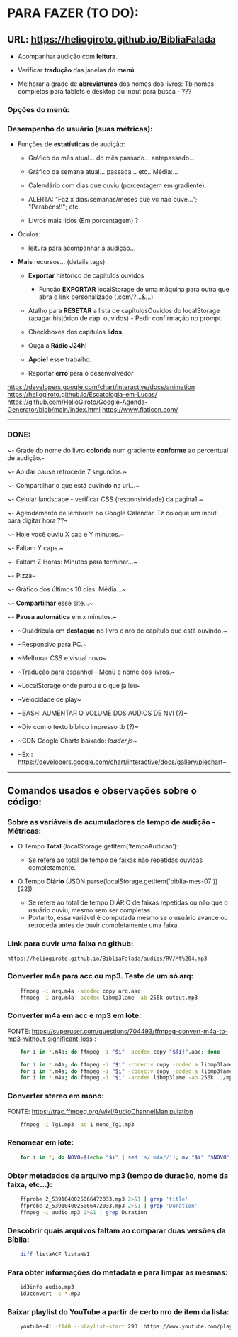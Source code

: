 # PARA FAZER (TO DO):

## URL: https://heliogiroto.github.io/BibliaFalada

- Acompanhar audição com **leitura**.

- Verificar **tradução** das janelas do **menú**.

- Melhorar a grade de **abreviaturas** dos nomes dos livros: Tb nomes completos para tablets e desktop ou input para busca - ???


### Opções do menú:

### Desempenho do usuário (suas métricas):

- Funções de **estatísticas** de audição:
	- Gráfico do mês atual... do mês passado... antepassado...
	- Gráfico da semana atual... passada... etc.. Média:...
	- Calendário com dias que ouviu (porcentagem em gradiente).

	- ALERTA: "Faz x dias/semanas/meses que vc não ouve..."; "Parabéns!!"; etc.
	- Livros mais lidos (Em porcentagem) ? 

- Óculos:
	- leitura para acompanhar a audição...


- **Mais** recursos... (details tags):

	- **Exportar** histórico de capítulos ouvidos
		- Função **EXPORTAR** localStorage de uma máquina para outra que abra o link personalizado (.com/?...&...)

	- Atalho para **RESETAR** a lista de capítulosOuvidos do localStorage (apagar histórico de cap. ouvidos) - Pedir confirmação no prompt.
	
	- Checkboxes dos capítulos **lidos**

	- Ouça a **Rádio J24h**!

	- **Apoie!** esse trabalho.
	
	- Reportar **erro** para o desenvolvedor




https://developers.google.com/chart/interactive/docs/animation
https://heliogiroto.github.io/Escatologia-em-Lucas/
https://github.com/HelioGiroto/Google-Agenda-Generator/blob/main/index.html
https://www.flaticon.com/

---

### DONE:

~- Grade do nome do livro **colorida** num gradiente **conforme** ao percentual de audição.~

~- Ao dar pause retrocede 7 segundos.~

~- Compartilhar o que está ouvindo na url...~

~- Celular landscape - verificar CSS (responsividade) da pagina1.~

~- Agendamento de lembrete no Google Calendar. Tz coloque um input para digitar hora ??~

~- Hoje você ouviu X cap e Y minutos.~

~- Faltam Y caps.~

~- Faltam Z Horas: Minutos para terminar...~

~- Pizza~

~- Gráfico dos últimos 10 dias. Média...~

~- **Compartilhar** esse site...~

~- **Pausa automática** em x minutos.~

- ~Quadrícula em **destaque** no livro e nro de capítulo que está ouvindo.~

- ~Responsivo para PC.~

- ~Melhorar CSS e visual novo~

- ~Tradução para espanhol - Menú e nome dos livros.~

- ~LocalStorage onde parou e o que já leu~

- ~Velocidade de play~

- ~BASH: AUMENTAR O VOLUME DOS AUDIOS DE NVI (?)~

- ~Div com o texto bíblico impresso tb (?)~

- ~CDN Google Charts baixado: *loader.js*~

- ~Ex.: https://developers.google.com/chart/interactive/docs/gallery/piechart~

---

## Comandos usados e observações sobre o código:

### Sobre as variáveis de acumuladores de tempo de audição - Métricas:
- O Tempo **Total** (localStorage.getItem('tempoAudicao'):
	- Se refere ao total de tempo de faixas não repetidas ouvidas completamente.

- O Tempo **Diário** (JSON.parse(localStorage.getItem('biblia-mes-07'))[22]):
	- Se refere ao total de tempo DIÁRIO de faixas repetidas ou não que o usuário ouviu, mesmo sem ser completas.
	- Portanto, essa variável é computada mesmo se o usuário avance ou retroceda antes de ouvir completamente uma faixa.


### Link para ouvir uma faixa no github:
	https://heliogiroto.github.io/BibliaFalada/audios/RV/Mt%204.mp3


### Converter m4a para acc ou mp3. Teste de um só arq:
~~~bash
	ffmpeg -i arq.m4a -acodec copy arq.aac
	ffmpeg -i arq.m4a -acodec libmp3lame -ab 256k output.mp3
~~~

### Converter m4a em acc e mp3 em lote:
FONTE: https://superuser.com/questions/704493/ffmpeg-convert-m4a-to-mp3-without-significant-loss :
~~~bash
 	for i in *.m4a; do ffmpeg -i "$i" -acodec copy "${i}".aac; done

	for i in *.m4a; do ffmpeg -i "$i" -codec:v copy -codec:a libmp3lame -q:a 2 ../mp3/"${i}.mp3"; done
	for i in *.m4a; do ffmpeg -i "$i" -codec:v copy -codec:a libmp3lame -q:a 0 ../mp3/"$i".mp3; done    # usei esse!
	for i in *.m4a; do ffmpeg -i "$i" -acodec libmp3lame -ab 256k ../mp3/"$i".mp3; done
~~~

### Converter stereo em mono:
FONTE: https://trac.ffmpeg.org/wiki/AudioChannelManipulation
~~~bash
	ffmpeg -i Tg1.mp3 -ac 1 mono_Tg1.mp3
~~~

### Renomear em lote:
~~~bash
	for i in *; do NOVO=$(echo "$i" | sed 's/.m4a//'); mv "$i" "$NOVO"; done
~~~

### Obter metadados de arquivo mp3 (tempo de duração, nome da faixa, etc...):
~~~bash
	ffprobe 2_5391040025066472033.mp3 2>&1 | grep 'title'
 	ffprobe 2_5391040025066472033.mp3 2>&1 | grep 'Duration'
	ffmpeg -i audio.mp3 2>&1 | grep Duration

~~~

### Descobrir quais arquivos faltam ao comparar duas versões da Bíblia:
~~~bash
	diff listaACF listaNVI 
~~~


### Para obter informações do metadata e para limpar as mesmas:
~~~bash
	id3info audio.mp3 
 	id3convert -s *.mp3 
~~~


### Baixar playlist do YouTube a partir de certo nro de item da lista:
~~~bash
	youtube-dl -f140 --playlist-start 293  https://www.youtube.com/playlist?list=PL3aVKqLhcR7W-PUzBT2_cOifNPQIh-SDp
~~~


